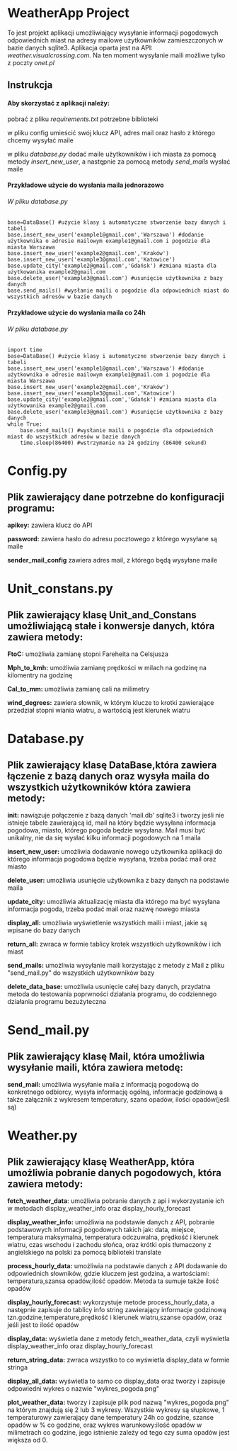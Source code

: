 # WeatherApp Project
To jest projekt aplikacji umożliwiający wysyłanie informacji pogodowych odpowiednich miast na adresy mailowe użytkowników zamieszczonych w bazie danych sqlite3. Aplikacja oparta jest na API: *weather.visualcrossing.com*. Na ten moment wysyłanie maili możliwe tylko z poczty *onet.pl*
## Instrukcja
#### Aby skorzystać z aplikacji należy:
pobrać z pliku *requirements.txt* potrzebne biblioteki 

w pliku config umieścić swój klucz API, adres mail oraz hasło z którego chcemy wysyłać maile

w pliku *database.py* dodać maile użytkowników i ich miasta za pomocą metody *insert_new_user*, a następnie za pomocą metody *send_mails* wysłać maile
#### Przykładowe użycie do wysłania maila jednorazowo
###### W pliku *database.py*
```
base=DataBase() #użycie klasy i automatyczne stworzenie bazy danych i tabeli
base.insert_new_user('example1@gmail.com','Warszawa') #dodanie użytkownika o adresie mailowym example1@gmail.com i pogodzie dla miasta Warszawa
base.insert_new_user('example2@gmail.com','Kraków')
base.insert_new_user('example3@gmail.com','Katowice')
base.update_city('example2@gmail.com','Gdańsk') #zmiana miasta dla użytkowanika example2@gmail.com
base.delete_user('example3@gmail.com') #usunięcie użytkownika z bazy danych
base.send_mails() #wysłanie maili o pogodzie dla odpowiednich miast do wszystkich adresów w bazie danych 
```

#### Przykładowe użycie do wysłania maila co 24h
###### W pliku *database.py*
```
import time
base=DataBase() #użycie klasy i automatyczne stworzenie bazy danych i tabeli
base.insert_new_user('example1@gmail.com','Warszawa') #dodanie użytkownika o adresie mailowym example1@gmail.com i pogodzie dla miasta Warszawa
base.insert_new_user('example2@gmail.com','Kraków')
base.insert_new_user('example3@gmail.com','Katowice')
base.update_city('example2@gmail.com','Gdańsk') #zmiana miasta dla użytkowanika example2@gmail.com
base.delete_user('example3@gmail.com') #usunięcie użytkownika z bazy danych
while True:
    base.send_mails() #wysłanie maili o pogodzie dla odpowiednich miast do wszystkich adresów w bazie danych
    time.sleep(86400) #wstrzymanie na 24 godziny (86400 sekund)
```
# Config.py
## Plik zawierający dane potrzebne do konfiguracji programu:
**apikey:** zawiera klucz do API

**password:** zawiera hasło do adresu pocztowego z którego wysyłane są maile

**sender_mail_config** zawiera adres mail, z którego będą wysyłane maile

# Unit_constans.py
## Plik zawierający klasę Unit_and_Constans umożliwiającą stałe i konwersje danych, która zawiera metody:
**FtoC:** umożliwia zamianę stopni Fareheita na Celsjusza

**Mph_to_kmh:** umożliwia zamianę prędkości w milach na godzinę na kilomentry na godzinę

**Cal_to_mm:** umożliwia zamianę cali na milimetry

**wind_degrees:** zawiera słownik, w którym klucze to krotki zawierające przedział stopni wiania wiatru, a wartością jest kierunek wiatru

# Database.py
## Plik zawierający klasę DataBase,która zawiera łączenie z bazą danych oraz wysyła maila do wszystkich użytkowników która zawiera metody:
**init:** nawiązuje połączenie z bazą danych 'mail.db' sqlite3 i tworzy jeśli nie istnieje tabele zawierającą id, mail na który będzie wysyłana informacja pogodowa, miasto, którego pogoda będzie wysyłana. Mail musi być unikalny, nie da się wysłać kilku informacji pogodowych na 1 maila

**insert_new_user:** umożliwia dodawanie nowego użytkownika aplikacji do którego informacja pogodowa będzie wysyłana, trzeba podać mail oraz miasto

**delete_user:** umożliwia usunięcie użytkownika z bazy danych na podstawie maila

**update_city:** umożliwia aktualizację miasta dla którego ma być wysyłana informacja pogoda, trzeba podać mail oraz nazwę nowego miasta

**display_all:** umożliwia wyświetlenie wszystkich maili i miast, jakie są wpisane do bazy danych

**return_all:** zwraca w formie tablicy krotek wszystkich użytkowników i ich miast 

**send_mails:** umożliwia wysyłanie maili korzystając z metody z Mail z pliku "send_mail.py" do wszystkich użytkowników bazy

**delete_data_base:** umożliwia usunięcie całej bazy danych, przydatna metoda do testowania poprwności działania programu, do codziennego działania programu bezużyteczna

# Send_mail.py
## Plik zawierający klasę Mail, która umożliwia wysyłanie maili, która zawiera metodę:
**send_mail:** umożliwia wysyłanie maila z informacją pogodową do konkretnego odbiorcy, wysyła informację ogólną, informacje godzinową a także załącznik z wykresem temperatury, szans opadów, ilości opadów(jeśli są)

# Weather.py
## Plik zawierający klasę WeatherApp, która umożliwia pobranie danych pogodowych, która zawiera metody:
**fetch_weather_data**: umożliwia pobranie danych z api i wykorzystanie ich w metodach display_weather_info oraz display_hourly_forecast

**display_weather_info:** umożliwia na podstawie danych z API, pobranie podstawowych informacji pogodowych takich jak: data, miejsce, temperatura maksymalna, temperatura odczuwalna, prędkość i kierunek wiatru, czas wschodu i zachodu słońca, oraz krótki opis tłumaczony z angielskiego na polski za pomocą biblioteki translate

**process_hourly_data:** umożliwia na podstawie danych z API dodawanie do odpowiednich słowników, gdzie kluczem jest godzina, a wartościami: temperatura,szansa opadów,ilość opadów. Metoda ta sumuje także ilość opadów

**display_hourly_forecast:** wykorzystuje metode process_hourly_data, a następnie zapisuje do tablicy info string zawierający informacje godzinową tzn.godzine,temperature,prędkość i kierunek wiatru,szanse opadów, oraz jeśli jest to ilość opadów

**display_data:** wyświetla dane z metody fetch_weather_data, czyli wyświetla display_weather_info oraz display_hourly_forecast

**return_string_data:** zwraca wszystko to co wyświetla display_data w formie stringa

**display_all_data:** wyświetla to samo co display_data oraz tworzy i zapisuje odpowiedni wykres o nazwie "wykres_pogoda.png"

**plot_weather_data:** tworzy i zapisuje plik pod nazwą "wykres_pogoda.png" na którym znajdują się 2 lub 3 wykresy. Wszystkie wykresy są słupkowe, 1 temperaturowy zawierający dane temperatury 24h co godzine, szanse opadów w % co godzine, oraz wykres warunkowy:ilość opadów w milimetrach co godzine, jego istnienie zależy od tego czy suma opadów jest większa od 0.